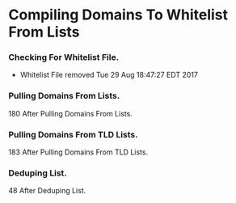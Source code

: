 # Compiling Domains To Whitelist From Lists

### Checking For Whitelist File.
* Whitelist File removed Tue 29 Aug 18:47:27 EDT 2017
### Pulling Domains From Lists.
180 After Pulling Domains From Lists.
### Pulling Domains From TLD Lists.
183 After Pulling Domains From TLD Lists.
### Deduping List.
48 After Deduping List.

